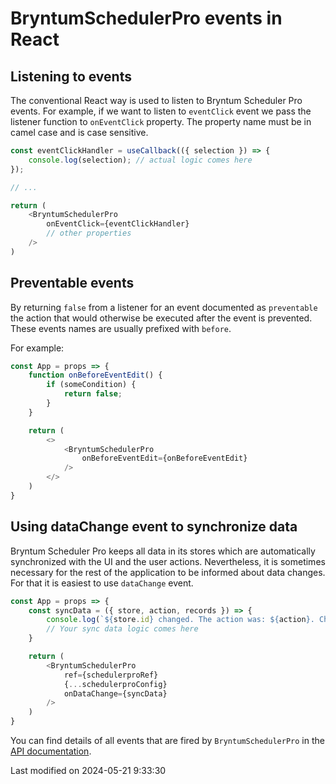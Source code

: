# BryntumSchedulerPro events in React

## Listening to events

The conventional React way is used to listen to Bryntum Scheduler Pro events. For example, if we want to listen
to `eventClick` event we pass the listener function to `onEventClick` property. The property name must be in camel 
case and is case sensitive.

```javascript
const eventClickHandler = useCallback(({ selection }) => {
    console.log(selection); // actual logic comes here
});

// ...

return (
    <BryntumSchedulerPro
        onEventClick={eventClickHandler}
        // other properties
    />
)
```

## Preventable events

By returning `false` from a listener for an event documented as `preventable` the action that would otherwise be
executed after the event is prevented. These events names are usually prefixed with `before`.

For example:

```javascript
const App = props => {
    function onBeforeEventEdit() {
        if (someCondition) {
            return false;
        }
    }

    return (
        <>
            <BryntumSchedulerPro
                onBeforeEventEdit={onBeforeEventEdit}
            />
        </>
    )
}
```

## Using dataChange event to synchronize data

Bryntum Scheduler Pro keeps all data in its stores which are automatically synchronized with the UI and the user actions.
Nevertheless, it is sometimes necessary for the rest of the application to be informed about data changes. For that
it is easiest to use `dataChange` event.

```javascript
const App = props => {
    const syncData = ({ store, action, records }) => {
        console.log(`${store.id} changed. The action was: ${action}. Changed records: `, records);
        // Your sync data logic comes here
    }

    return (
        <BryntumSchedulerPro
            ref={schedulerproRef}
            {...schedulerproConfig}
            onDataChange={syncData}
        />
    )
}
```

You can find details of all events that are fired by `BryntumSchedulerPro` in
the [API documentation](https://bryntum.com/products/schedulerpro/docs/api/SchedulerPro/view/SchedulerPro#events).


<p class="last-modified">Last modified on 2024-05-21 9:33:30</p>